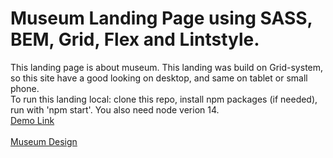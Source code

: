 # Museum Landing Page using SASS, BEM, Grid, Flex and Lintstyle.
This landing page is about museum.
This landing was build on Grid-system, so this site have a good looking on desktop, and same on tablet or small phone.
<br>
To run this landing local: clone this repo, install npm packages (if needed), run with 'npm start'. You also need node verion 14.
<br>
[Demo Link](https://willwildred.github.io/museum-landing/)
<br>
<br>
[Museum Design](https://www.figma.com/file/HL3XGt5ZatvJoYBhOaWY5x/museum-prototype?type=design&node-id=323-1957&mode=design&t=dcOYp2HMIqyLFcOY-0)
